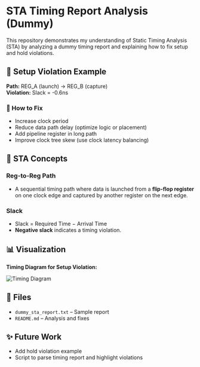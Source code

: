 # STA Timing Report Analysis (Dummy)

This repository demonstrates my understanding of Static Timing Analysis (STA) by analyzing a dummy timing report and explaining how to fix setup and hold violations.

## 🔧 Setup Violation Example

**Path:** REG_A (launch) → REG_B (capture)  
**Violation:** Slack = -0.6ns

### 🧠 How to Fix
- Increase clock period
- Reduce data path delay (optimize logic or placement)
- Add pipeline register in long path
- Improve clock tree skew (use clock latency balancing)

## 🧠 STA Concepts

### Reg-to-Reg Path
- A sequential timing path where data is launched from a **flip-flop register** on one clock edge and captured by another register on the next edge.

### Slack
- Slack = Required Time − Arrival Time
- **Negative slack** indicates a timing violation.

## 📊 Visualization

**Timing Diagram for Setup Violation:**

![Timing Diagram](reg-reg_path_diagram)


## 📁 Files
- `dummy_sta_report.txt` – Sample report
- `README.md` – Analysis and fixes


## ✨ Future Work
- Add hold violation example
- Script to parse timing report and highlight violations
